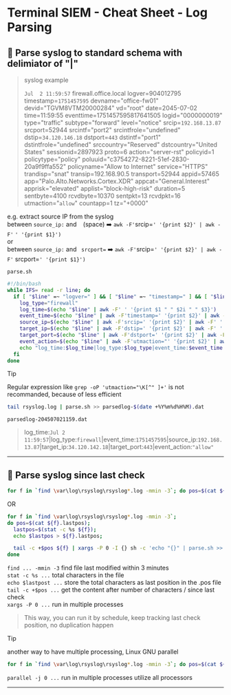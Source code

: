 # **Terminal SIEM - Cheat Sheet - Log Parsing**

## :bookmark:  **Parse syslog to standard schema with delimiator of "|"**

> syslog example
> 
> `Jul  2 11:59:57` firewall.office.local logver=904012795 timestamp=`1751457595` devname="office-fw01" devid="TGVM8VTM20000284" vd="root" date=2045-07-02 time=11:59:55 eventtime=1751457595817641505 logid="0000000019" type="traffic" subtype="forward" level="notice" srcip=`192.168.13.87` srcport=52944 srcintf="port2" srcintfrole="undefined" dstip=`34.120.146.18` dstport=`443` dstintf="port1" dstintfrole="undefined" srccountry="Reserved" dstcountry="United States" sessionid=2897923 proto=6 action="server-rst" policyid=1 policytype="policy" poluuid="c3754272-8221-51ef-2830-20a9f9ffa552" policyname="Allow to Internet" service="HTTPS" trandisp="snat" transip=192.168.90.5 transport=52944 appid=57465 app="Palo.Alto.Networks.Cortex.XDR" appcat="General.Interest" apprisk="elevated" applist="block-high-risk" duration=5 sentbyte=4100 rcvdbyte=10370 sentpkt=13 rcvdpkt=16 utmaction="`allow`" countapp=1 tz="+0000"

e.g. extract source IP from the syslog\
between `source_ip:` and ` ` (space) :arrow_right: `awk -F'`srcip=`' '{print $2}' | awk -F'` `' '{print $1}')`\
or\
between `source_ip:` and ` srcport=` :arrow_right: `awk -F'`srcip=`' '{print $2}' | awk -F'` srcport=`' '{print $1}')`

`parse.sh` 
```bash
#!/bin/bash
while IFS= read -r line; do
  if [ "$line" =~ "logver=" ] && [ "$line" =~ "timestamp=" ] && [ "$line" =~ "dstintfrole=" ]; then
    log_type="firewall"
    log_time=$(echo "$line" | awk -F' ' '{print $1 " " $2i " " $3}')
    event_time=$(echo "$line" | awk -F'timestamp=' '{print $2}' | awk -F' ' '{print $1}')
    source_ip=$(echo "$line" | awk -F'srcip=' '{print $2}' | awk -F' ' '{print $1}')
    target_ip=$(echo "$line" | awk -F'dstip=' '{print $2}' | awk -F' ' '{print $1}')
    target_port=$(echo "$line" | awk -F'dstport=' '{print $2}' | awk -F' ' '{print $1}')
    event_action=$(echo "$line" | awk -F'utmaction="' '{print $2}' | awk -F'" ' '{print $1}')
    echo "log_time:$log_time|log_type:$log_type|event_time:$event_time|source_ip:\"$source_ip\"|target_ip:\"$target_ip\"|target_port:$target_port|event_action:\"$event_action\""
  fi
done
```
> [!TIP]
>Regular expression like `grep -oP 'utmaction="\K[^" ]+'` is not recommanded, because of less efficient

```bash
tail rsyslog.log | parse.sh >> parsedlog-$(date +%Y%m%d%H%M).dat
```
`parsedlog-204507021159.dat`
> log_time:`Jul 2 11:59:57`|log_type:`firewall`|event_time:`1751457595`|source_ip:`192.168.13.87`|target_ip:`34.120.142.18`|target_port:`443`|event_action:`"allow"`

---
## :bookmark:  **Parse syslog since last check**
```bash
for f in `find \var\log\rsyslog\rsyslog*.log -mmin -3`; do pos=$(cat ${f}.lastpos); lastpos=$(stat -c %s ${f}); echo $lastpos > ${f}.lastpos; tail -c +$pos ${f} | xargs -P 0 -I {} sh -c 'echo "{}" | parse.sh >> parsedlog-$(date +%Y%m%d%H%M).dat'; done
```
OR
```bash
for f in `find \var\log\rsyslog\rsyslog*.log -mmin -3`;
do pos=$(cat ${f}.lastpos); 
  lastpos=$(stat -c %s ${f}); 
  echo $lastpos > ${f}.lastpos;

  tail -c +$pos ${f} | xargs -P 0 -I {} sh -c 'echo "{}" | parse.sh >> parsedlog-$(date +%Y%m%d%H%M).dat'; 
done
```
`find ... -mmin -3` find file last modified within 3 minutes\
`stat -c %s ...` total characters in the file\
`echo $lastpost ...` store the total characters as last position in the .pos file\
`tail -c +$pos ...` get the content after number of characters \/ since last check\
`xargs -P 0 ...` run in multiple processes

> This way, you can run it by schedule, keep tracking last check position, no duplication happen

> [!TIP]
> another way to have multiple processing, Linux GNU parallel

```bash
for f in `find \var\log\rsyslog\rsyslog*.log -mmin -3`; do pos=$(cat ${f}.lastpos); lastpos=$(stat -c %s ${f}); echo $lastpos > ${f}.lastpos; tail -c +$pos ${f} | parallel -j 0 --pipe parse.sh >> parsedlog-$(date +%Y%m%d%H%M).dat'; done
```
`parallel -j 0 ...` run in multiple processes utilize all processors

---
